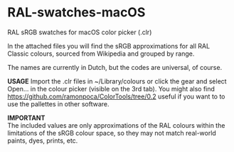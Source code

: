 # RAL-swatches-macOS
RAL sRGB swatches for macOS color picker (.clr)

In the attached files you will find the sRGB approximations for all RAL Classic colours, sourced from Wikipedia and grouped by range.

The names are currently in Dutch, but the codes are universal, of course.    
 
    
<b>USAGE</b>
Import the .clr files in ~/Library/colours or click the gear and select Open... in the colour picker (visible on the 3rd tab).
You might also find https://github.com/ramonpoca/ColorTools/tree/0.2 useful if you want to to use the pallettes in other software.

<b>IMPORTANT</b>    
The included values are only approximations of the RAL colours within the limitations of the sRGB colour space, so they may not match real-world paints, dyes, prints, etc.
